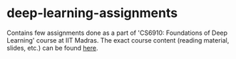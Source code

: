 # deep-learning-assignments
Contains few assignments done as a part of 'CS6910: Foundations of Deep Learning' course at IIT Madras. The exact course content (reading material, slides, etc.) can be found [here](http://www.cse.iitm.ac.in/~miteshk/CS6910.html).
